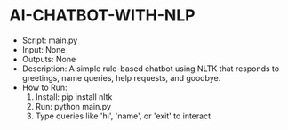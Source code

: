 # AI-CHATBOT-WITH-NLP
- Script: main.py
- Input: None
- Outputs: None
- Description: A simple rule-based chatbot using NLTK that responds to greetings, name queries, help requests, and goodbye.
- How to Run:
  1. Install: pip install nltk
  2. Run: python main.py
  3. Type queries like 'hi', 'name', or 'exit' to interact
